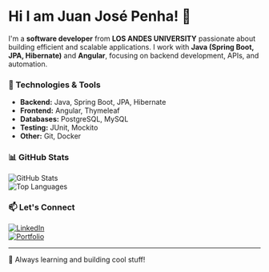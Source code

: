 # Hi I am Juan José Penha! 👋  

I'm a **software developer** from **LOS ANDES UNIVERSITY** passionate about building efficient and scalable applications. I work with **Java (Spring Boot, JPA, Hibernate)** and **Angular**, focusing on backend development, APIs, and automation.  

### 🔧 Technologies & Tools  
- **Backend:** Java, Spring Boot, JPA, Hibernate  
- **Frontend:** Angular, Thymeleaf  
- **Databases:** PostgreSQL, MySQL  
- **Testing:** JUnit, Mockito  
- **Other:** Git, Docker  

### 📊 GitHub Stats  
![GitHub Stats](https://github-readme-stats.vercel.app/api?username=juanjosepenha12&show_icons=true&theme=tokyonight)  
![Top Languages](https://github-readme-stats.vercel.app/api/top-langs/?username=YOUR_GITHUB_USERNAME&layout=compact&theme=tokyonight)  

### 📫 Let's Connect  
[![LinkedIn](https://img.shields.io/badge/LinkedIn-blue?style=flat&logo=linkedin)](https://www.linkedin.com/in/YOUR_LINKEDIN)  
[![Portfolio](https://img.shields.io/badge/Portfolio-Website-informational)](YOUR_PORTFOLIO_LINK)  

---

🚀 Always learning and building cool stuff!

